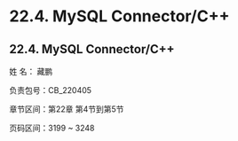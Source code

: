 # 22.4. MySQL Connector/C++

## 22.4. MySQL Connector/C++

姓 名：  藏鹏

负责包号：CB_220405

章节区间：第22章 第4节到第5节

页码区间：3199 ~ 3248
